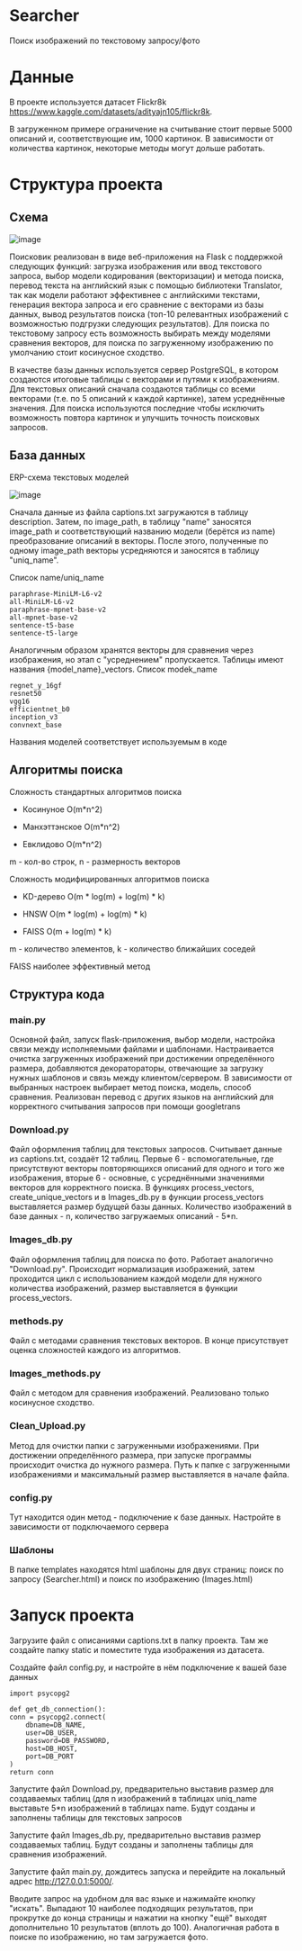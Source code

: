 # Searcher
Поиск изображений по текстовому запросу/фото

# Данные
В проекте используется датасет Flickr8k
https://www.kaggle.com/datasets/adityajn105/flickr8k.

В загруженном примере ограничение на считывание стоит первые 5000 описаний и, соответствующие им, 1000 картинок. В зависимости от количества картинок, некоторые методы могут дольше работать.

# Структура проекта
## Схема
![image](https://github.com/user-attachments/assets/66830afb-2605-44e8-9a78-98d6bf5a51b8)

Поисковик реализован в виде веб-приложения на Flask с поддержкой следующих функций: загрузка изображения или ввод текстового запроса, выбор модели кодирования (векторизации) и метода поиска, перевод текста на английский язык с помощью библиотеки Translator, так как модели работают эффективнее с английскими текстами, генерация вектора запроса и его сравнение с векторами из базы данных, вывод результатов поиска (топ-10 релевантных изображений с возможностью подгрузки следующих результатов). Для поиска по текстовому запросу есть возможность выбирать между моделями сравнения векторов, для поиска по загруженному изображению по умолчанию стоит косинусное сходство.

В качестве базы данных используется сервер PostgreSQL, в котором создаются итоговые таблицы с векторами и путями к изображениям. Для текстовых описаний сначала создаются таблицы со всеми векторами (т.е. по 5 описаний к каждой картинке), затем усреднённые значения. Для поиска используются последние чтобы исключить возможность повтора картинок и улучшить точность поисковых запросов.

## База данных

ERP-схема текстовых моделей

![image](https://github.com/user-attachments/assets/57e39426-5126-475d-aae6-fd4d9494edec)


Сначала данные из файла captions.txt загружаются в таблицу description. Затем, по image_path, в таблицу "name" заносятся image_path и соответствующий названию модели (берётся из name) преобразование описаний в векторы. После этого, полученные по одному image_path векторы усредняются и заносятся в таблицу "uniq_name".

Список name/uniq_name

    paraphrase-MiniLM-L6-v2
    all-MiniLM-L6-v2
    paraphrase-mpnet-base-v2
    all-mpnet-base-v2
    sentence-t5-base
    sentence-t5-large

Аналогичным образом хранятся векторы для сравнения через изображения, но этап с "усреднением" пропускается. Таблицы имеют названия {model_name}_vectors. Список modek_name

    regnet_y_16gf
    resnet50
    vgg16
    efficientnet_b0
    inception_v3
    convnext_base

Названия моделей соответствует используемым в коде
## Алгоритмы поиска
Сложность стандартных алгоритмов поиска

  - Косинуное O(m*n^2)

  - Манхэттэнское O(m*n^2)

  - Евклидово O(m*n^2)

m - кол-во строк, n - размерность векторов


Сложность модифицированных алгоритмов поиска

  - KD-дерево O(m * log(m) + log(m) * k)

  - HNSW O(m * log(m) + log(m) * k)

  - FAISS O(m + log(m) * k)

m - количество элементов, k - количество ближайших соседей

FAISS наиболее эффективный метод


## Структура кода

### main.py

Основной файл, запуск flask-приложения, выбор модели, настройка связи между исполняемыми файлами и шаблонами. Настраивается очистка загруженных изображений при достижении определённого размера, добавляются декоратораторы, отвечающие за загрузку нужных шаблонов и связь между клиентом/сервером. В зависимости от выбранных настроек выбирает метод поиска, модель, способ сравнения. Реализован перевод с других языков на английский для корректного считывания запросов при помощи googletrans 

### Download.py

Файл оформления таблиц для текстовых запросов. Считывает данные из captions.txt, создаёт 12 таблиц. Первые 6 - вспомогательные, где присутствуют векторы повторяющихся описаний для одного и того же изображения, вторые 6 - основные, с усреднёнными значениями векторов для корректного поиска. В функциях process_vectors, create_unique_vectors и в Images_db.py в функции process_vectors выставляется размер будущей базы данных. Количество изображений в базе данных - n, количество загружаемых описаний - 5*n.

### Images_db.py

Файл оформления таблиц для поиска по фото. Работает аналогично "Download.py". Происходит нормализация изображений, затем проходится цикл с использованием каждой модели для нужного количества изображений, размер выставляется в функции process_vectors.


### methods.py

Файл с методами сравнения текстовых векторов. В конце присутствует оценка сложностей каждого из алгоритмов.

### Images_methods.py

Файл с методом для сравнения изображений. Реализовано только косинусное сходство.

### Clean_Upload.py

Метод для очистки папки с загруженными изображениями. При достижении определённого размера, при запуске программы происходит очистка до нужного размера. Путь к папке с загруженными изображениями и максимальный размер выставляется в начале файла.

### config.py

Тут находится один метод - подключение к базе данных. Настройте в зависимости от подключаемого сервера

### Шаблоны
В папке templates находятся html шаблоны для двух страниц: поиск по запросу (Searcher.html) и поиск по изображению (Images.html)

# Запуск проекта

Загрузите файл с описаниями captions.txt в папку проекта. Там же создайте папку static и поместите туда изображения из датасета. 

Создайте файл config.py, и настройте в нём подключение к вашей базе данных

    import psycopg2
    
    def get_db_connection():
    conn = psycopg2.connect(
        dbname=DB_NAME,
        user=DB_USER,
        password=DB_PASSWORD,
        host=DB_HOST,
        port=DB_PORT
    )
    return conn

Запустите файл Download.py, предварительно выставив размер для создаваемых таблиц (для n изображений в таблицах uniq_name выставьте 5*n изображений в таблицах name. Будут созданы и заполнены таблицы для текстовых запросов

Запустите файл Images_db.py, предварительно выставив размер создаваемых таблиц. Будут созданы и заполнены таблицы для сравнения изображений.

Запустите файл main.py, дождитесь запуска и перейдите на локальный адрес http://127.0.0.1:5000/.

Вводите запрос на удобном для вас языке и нажимайте кнопку "искать". Выпадают 10 наиболее подходящих результатов, при прокрутке до конца страницы и нажатии на кнопку "ещё" выходят дополнительно 10 результатов (вплоть до 100). Аналогичная работа в поиске по изображению, но там загружается фото.
